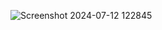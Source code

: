 ![Screenshot 2024-07-12 122845](https://github.com/user-attachments/assets/6874b04d-c413-4c1c-afab-b96b7f89c288)
